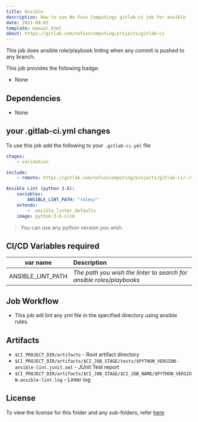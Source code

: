 ```yaml
---
title: Ansible
description: How to use No Fuss Computings gitlab-ci job for ansible
date: 2021-08-03
template: manual.html
about: https://gitlab.com/nofusscomputing/projects/gitlab-ci
---
```


This job does ansible role/playbook linting when any commit is pushed to any branch.


This job provides the following badge:

- None

## Dependencies

- None

## your .gitlab-ci.yml changes
To use this job add the following to your `.gitlab-ci.yml` file

``` yaml
stages:
    - validation

include:
    - remote: https://gitlab.com/nofusscomputing/projects/gitlab-ci/-/raw/development/ansible/.gitlab-ci.yml

Ansible Lint (python 3.6):
    variables:
        ANSIBLE_LINT_PATH: "roles/"
    extends:
        - .ansible_linter_defaults
    image: python:3.6-slim
```
> You can use any python version you wish.

## CI/CD Variables required

| var name | Description |
|:----:|:----|
| ANSIBLE_LINT_PATH | *The path you wish the linter to search for ansible roles/playbooks* |


## Job Workflow

 - This job will lint any yml file in the specified directory using ansible rules.

## Artifacts

 - `$CI_PROJECT_DIR/artifacts` - Root artifact directory
 - `$CI_PROJECT_DIR/artifacts/$CI_JOB_STAGE/tests/$PYTHON_VERSION-ansible-lint.junit.xml` - JUnit Test report
 - `$CI_PROJECT_DIR/artifacts/$CI_JOB_STAGE/$CI_JOB_NAME/$PYTHON_VERSION-ansible-lint.log` - Linter log

## License
To view the license for this folder and any sub-folders, refer [here](https://gitlab.com/nofusscomputing/projects/gitlab-ci)
